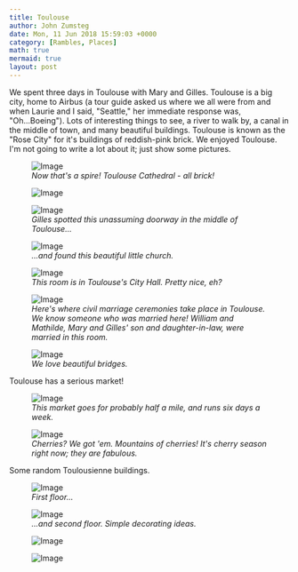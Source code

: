 ```yaml
---
title: Toulouse
author: John Zumsteg
date: Mon, 11 Jun 2018 15:59:03 +0000
category: [Rambles, Places]
math: true
mermaid: true
layout: post
---
```

We spent three days in Toulouse with Mary and Gilles. Toulouse is a big city, home to Airbus (a tour guide asked us where we all were from and when Laurie and I said, "Seattle," her immediate response was, "Oh...Boeing"). Lots of interesting things to see, a river to walk by, a canal in the middle of town, and many beautiful buildings. Toulouse is known as the "Rose City" for it's buildings of reddish-pink brick. We enjoyed Toulouse. I'm not going to write a lot about it; just show some pictures.
<figure>
	<img class = "portrait" src="{{"/assets/images/2018/06/DSC06744-1.jpg" | prepend: site.baseurl  }}" alt="Image" />
	<figcaption><em>Now that's a spire! Toulouse Cathedral - all brick!</em></figcaption>
</figure>
<figure class = "portrait">
	<img class = "portrait" src="{{"/assets/images/2018/06/DSC06736-e1528712213794.jpg" | prepend: site.baseurl  }}" alt="Image" />
	<figcaption><em> </em></figcaption>
</figure>

<figure class = "portrait">
	<img class = "portrait" src="{{"/assets/images/2018/06/DSC06737-e1528709421548.jpg" | prepend: site.baseurl  }}" alt="Image" />
	<figcaption><em>Gilles spotted this unassuming doorway in the middle of Toulouse...</em></figcaption>
</figure>

<figure class = "portrait">
	<img class = "portrait" src="{{"/assets/images/2018/06/DSC06731.jpg" | prepend: site.baseurl  }}" alt="Image" />
	<figcaption><em>...and found this beautiful little church.</em></figcaption>
</figure>

<figure>
	<img class = "landscape" src="{{"/assets/images/2018/06/DSC06766-1.jpg" | prepend: site.baseurl  }}" alt="Image" />
	<figcaption><em>This room is in Toulouse's City Hall. Pretty nice, eh?</em></figcaption>
</figure>

<figure class = "landscape">
	<img class = "landscape" src="{{"/assets/images/2018/06/DSC06768.jpg" | prepend: site.baseurl  }}" alt="Image" />
	<figcaption><em>Here's where civil marriage ceremonies take place in Toulouse. We know someone who was married here! William and Mathilde, Mary and Gilles' son and daughter-in-law, were married in this room.</em></figcaption>
</figure>


<figure class = "landscape">
	<img class = "landscape" src="{{"/assets/images/2018/06/DSC06719-1.jpg" | prepend: site.baseurl  }}" alt="Image" />
	<figcaption><em>We love beautiful bridges.</em></figcaption>
</figure>



Toulouse has a serious market!
<figure class = "landscape">
	<img class = "landscape" src="{{"/assets/images/2018/06/DSC06683-e1528709119597.jpg" | prepend: site.baseurl  }}" alt="Image" />
	<figcaption><em>This market goes for probably half a mile, and runs six days a week.</em></figcaption>
</figure>
<figure class = "landscape">
	<img class = "landscape" src="{{"/assets/images/2018/06/DSC06685-e1528709163328.jpg" | prepend: site.baseurl  }}" alt="Image" />
	<figcaption><em>Cherries? We got 'em. Mountains of cherries! It's cherry season right now; they are fabulous.</em></figcaption>
</figure>


Some random Toulousienne buildings.

<figure class = "portrait">
	<img class = "portrait" src="{{"/assets/images/2018/06/DSC06704-e1528731699451.jpg" | prepend: site.baseurl  }}" alt="Image" />
	<figcaption><em>First floor...</em></figcaption>
</figure>


<figure class = "portrait">
	<img class = "portrait" src="{{"/assets/images/2018/06/DSC06703-e1528731756454.jpg" | prepend: site.baseurl  }}" alt="Image" />
	<figcaption><em>...and second floor. Simple decorating ideas.</em></figcaption>
</figure>


<figure class = "landscape">
	<img class = "landscape" src="{{"/assets/images/2018/06/DSC06729-e1528724353342.jpg" | prepend: site.baseurl  }}" alt="Image" />
	<figcaption><em> </em></figcaption>
</figure>

<figure class = "landscape">
	<img class = "landscape" src="{{"/assets/images/2018/06/DSC06710.jpg" | prepend: site.baseurl  }}" alt="Image" />
	<figcaption></figcaption>
</figure>



